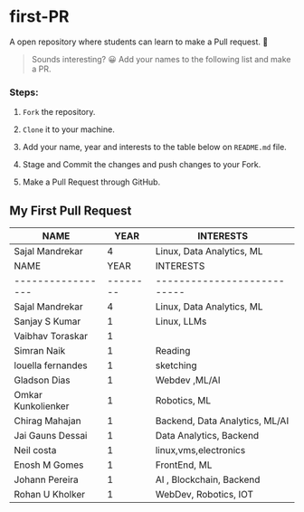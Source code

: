 # first-PR
A open repository where students can learn to make a Pull request. 🙌

> Sounds interesting? 😀
Add your names to the following list and make a PR.

### Steps:

1. `Fork` the repository.
2. `Clone` it to your machine.
3. Add your name, year and interests to the table below on `README.md` file.

4. Stage and Commit the changes and push changes to your Fork.
5. Make a Pull Request through GitHub.


<!-- 👇
Create a copy of this, and replace the values:
| Your Name | Your year      | Your interests | 
-->

## My First Pull Request

| NAME            | YEAR   | INTERESTS                 |
|-----------------|--------|---------------------------|
| Sajal Mandrekar | 4      | Linux, Data Analytics, ML |
| NAME         | YEAR     | INTERESTS |
|-----------------|--------|---------------------------|
| Sajal Mandrekar | 4      | Linux, Data Analytics, ML |
| Sanjay S Kumar | 1      | Linux, LLMs |
| Vaibhav Toraskar| 1      |            |
| Simran Naik     |    1   | Reading |
| louella fernandes |1       | sketching |
| Gladson Dias | 1      |Webdev ,ML/AI |
| Omkar Kunkolienker | 1      | Robotics, ML |
| Chirag Mahajan | 1      | Backend, Data Analytics, ML/AI |
| Jai Gauns Dessai | 1      | Data Analytics, Backend |
| Neil costa      | 1      | linux,vms,electronics     |
| Enosh M Gomes  | 1   | FrontEnd, ML |
| Johann Pereira | 1      | AI , Blockchain, Backend |
| Rohan U Kholker | 1      | WebDev, Robotics, IOT     |
